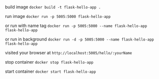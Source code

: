 build image
`docker build -t flask-hello-app .`

run image
`docker run -p 5005:5000 flask-hello-app`

or run with name tag
`docker run -p 5005:5000 --name flask-hello-app flask-hello-app`

or run in background
`docker run -d -p 5005:5000 --name flask-hello-app flask-hello-app`

visited your browser at
`http://localhost:5005/hello/:yourName`

stop container
`docker stop flask-hello-app`

start container
`docker start flask-hello-app`
